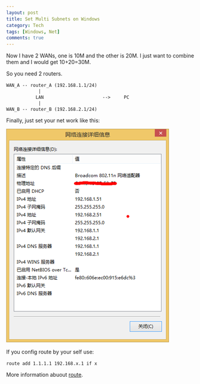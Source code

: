 ```yaml
---
layout: post
title: Set Multi Subnets on Windows
category: Tech
tags: [Windows, Net]
comments: true
---
```

Now I have 2 WANs, one is 10M and the other is 20M. I just want to combine them and I would get 10+20=30M.

So you need 2 routers.

    WAN_A -- router_A (192.168.1.1/24)
                |     
               LAN         				--> 	PC
                |      
    WAN_B -- router_B (192.168.2.1/24)

Finally, just set your net work like this:

![windows-config](/assets/p/2014-08-20-subnet.png)

If you config route by your self use:
	
	route add 1.1.1.1 192.168.x.1 if x

More information abuout [route]("http://technet.microsoft.com/en-us/library/cc757323(v=ws.10).aspx").